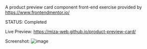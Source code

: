 A product preview card component front-end exercise provided by https://www.frontendmentor.io/

STATUS: Completed

Live Preview: https://miza-web.github.io/product-preview-card/

Screenshot:
![image](https://user-images.githubusercontent.com/79662823/189525555-74def68d-801c-4335-9529-bf2c67fea442.png)
